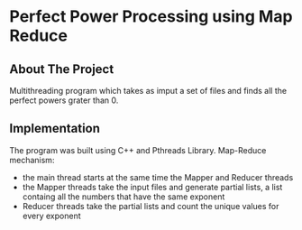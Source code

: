 # Perfect Power Processing using Map Reduce

## About The Project
Multithreading program which takes as imput a set of files and finds all the perfect powers grater than 0.

## Implementation
The program was built using C++ and Pthreads Library. 
Map-Reduce mechanism:
- the main thread starts at the same time the Mapper and Reducer threads
- the Mapper threads take the input files and generate partial lists, a list containg all the numbers that have the same exponent
- Reducer threads take the partial lists and count the unique values for every exponent



